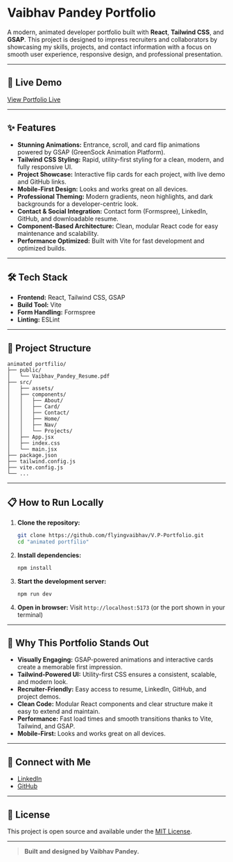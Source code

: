 # Vaibhav Pandey Portfolio

A modern, animated developer portfolio built with **React**, **Tailwind CSS**, and **GSAP**. This project is designed to impress recruiters and collaborators by showcasing my skills, projects, and contact information with a focus on smooth user experience, responsive design, and professional presentation.

---

## 🚀 Live Demo

[View Portfolio Live](https://vaibhavpportfolio.netlify.app/)

---

## ✨ Features

- **Stunning Animations:** Entrance, scroll, and card flip animations powered by GSAP (GreenSock Animation Platform).
- **Tailwind CSS Styling:** Rapid, utility-first styling for a clean, modern, and fully responsive UI.
- **Project Showcase:** Interactive flip cards for each project, with live demo and GitHub links.
- **Mobile-First Design:** Looks and works great on all devices.
- **Professional Theming:** Modern gradients, neon highlights, and dark backgrounds for a developer-centric look.
- **Contact & Social Integration:** Contact form (Formspree), LinkedIn, GitHub, and downloadable resume.
- **Component-Based Architecture:** Clean, modular React code for easy maintenance and scalability.
- **Performance Optimized:** Built with Vite for fast development and optimized builds.

---

## 🛠️ Tech Stack

- **Frontend:** React, Tailwind CSS, GSAP
- **Build Tool:** Vite
- **Form Handling:** Formspree
- **Linting:** ESLint

---

## 📂 Project Structure

```
animated portfilio/
├── public/
│   └── Vaibhav_Pandey_Resume.pdf
├── src/
│   ├── assets/
│   ├── components/
│   │   ├── About/
│   │   ├── Card/
│   │   ├── Contact/
│   │   ├── Home/
│   │   ├── Nav/
│   │   └── Projects/
│   ├── App.jsx
│   ├── index.css
│   └── main.jsx
├── package.json
├── tailwind.config.js
├── vite.config.js
└── ...
```

---

## 📋 How to Run Locally

1. **Clone the repository:**
   ```bash
   git clone https://github.com/flyingvaibhav/V.P-Portfolio.git
   cd "animated portfilio"
   ```
2. **Install dependencies:**
   ```bash
   npm install
   ```
3. **Start the development server:**
   ```bash
   npm run dev
   ```
4. **Open in browser:**
   Visit `http://localhost:5173` (or the port shown in your terminal)

---

## 📣 Why This Portfolio Stands Out

- **Visually Engaging:** GSAP-powered animations and interactive cards create a memorable first impression.
- **Tailwind-Powered UI:** Utility-first CSS ensures a consistent, scalable, and modern look.
- **Recruiter-Friendly:** Easy access to resume, LinkedIn, GitHub, and project demos.
- **Clean Code:** Modular React components and clear structure make it easy to extend and maintain.
- **Performance:** Fast load times and smooth transitions thanks to Vite, Tailwind, and GSAP.
- **Mobile-First:** Looks and works great on all devices.

---

## 🤝 Connect with Me

- [LinkedIn](https://www.linkedin.com/in/vaibhavpandey0987654321/)
- [GitHub](https://github.com/flyingvaibhav)

---

## 📄 License

This project is open source and available under the [MIT License](LICENSE).

---

> **Built and designed by Vaibhav Pandey.**
